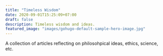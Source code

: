 ```yaml
---
title: "Timeless Wisdom"
date: 2020-09-01T15:25:09+07:00
draft: false 
description: Timeless wisdom and ideas.
featured_image: "images/gohugo-default-sample-hero-image.jpg"
---
```


A collection of articles reflecting on philosohpical ideas, ethics, science, etc. 
